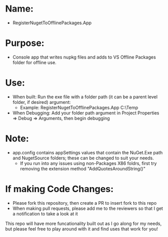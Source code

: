 # Name: 
- RegisterNugetToOfflinePackages.App
# Purpose: 
- Console app that writes nupkg files and adds to VS Offline Packages folder for offline use.

# Use: 
- When built: Run the exe file with a folder path (it can be a parent level folder, if desired) argument:
  - Example: RegisterNugetToOfflinePackages.App C:\Temp
- When Debugging: Add your folder path argument in Project Properties => Debug => Arguments, then begin debugging

# Note: 
- app.config contains appSettings values that contain the NuGet.Exe path and NugetSource folders; these can be changed to suit your needs.  
  - If you run into any issues using non-Packages X86 foldrs, first try removing the extension method "AddQuotesAroundString()"
  
# If making Code Changes:
  - Please fork this repository, then create a PR to insert fork to this repo
  - When making pull requests, please add me to the reviewers so that I get a notification to take a look at it
  
This repo will have more funcationality built out as I go along for my needs, but please feel free to play around with it and find uses that work for you!
